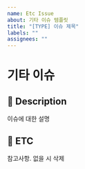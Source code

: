 ```yaml
---
name: Etc Issue
about: 기타 이슈 템플릿
title: "[TYPE] 이슈 제목"
labels: ""
assignees: ""
---
```


# 기타 이슈

## 📄 Description
이슈에 대한 설명

## 🎸 ETC
참고사항. 없을 시 삭제

